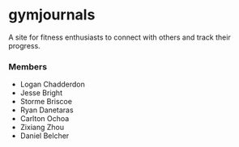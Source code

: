 gymjournals
===========

A site for fitness enthusiasts to connect with others and track their progress.

### Members
* Logan Chadderdon
* Jesse Bright
* Storme Briscoe
* Ryan Danetaras
* Carlton Ochoa
* Zixiang Zhou
* Daniel Belcher
